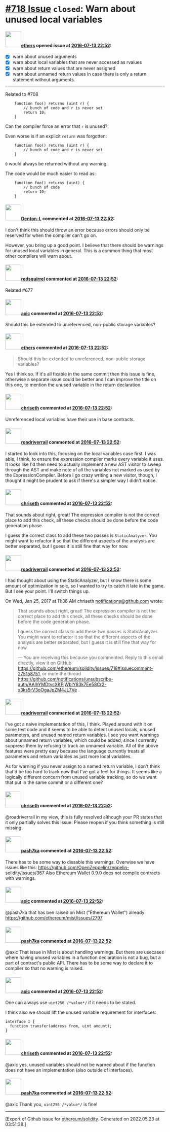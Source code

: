 # [\#718 Issue](https://github.com/ethereum/solidity/issues/718) `closed`: Warn about unused local variables

#### <img src="https://avatars.githubusercontent.com/u/6937903?u=058e26d648a749b9d89d1a77314d4c7cecd0e51a&v=4" width="50">[ethers](https://github.com/ethers) opened issue at [2016-07-13 22:52](https://github.com/ethereum/solidity/issues/718):

 - [x] warn about unused arguments
 - [x] warn about local variables that are never accessed as rvalues
 - [x] warn about return values that are never assigned
 - [x] warn about unnamed return values in case there is only a return statement without arguments.

---

Related to #708 

```
    function foo() returns (uint r) {
        // bunch of code and r is never set
        return 10;
    }
```

Can the compiler force an error that `r` is unused?

Even worse is if an explicit `return` was forgotten:
```
    function foo() returns (uint r) {
        // bunch of code and r is never set
    }
```
`0` would always be returned without any warning.

The code would be much easier to read as:

```
    function foo() returns (uint) {
        // bunch of code
        return 10;
    }
```


#### <img src="https://avatars.githubusercontent.com/u/9620836?u=6a792ee80e79b87f64f6aa16bd323e5a7a7bad97&v=4" width="50">[Denton-L](https://github.com/Denton-L) commented at [2016-07-13 22:52](https://github.com/ethereum/solidity/issues/718#issuecomment-233051961):

I don't think this should throw an error because errors should only be reserved for when the  compiler can't go on.

However, you bring up a good point. I believe that there should be warnings for unused local variables in general. This is a common thing that most other compilers will warn about.

#### <img src="https://avatars.githubusercontent.com/u/2512?v=4" width="50">[redsquirrel](https://github.com/redsquirrel) commented at [2016-07-13 22:52](https://github.com/ethereum/solidity/issues/718#issuecomment-233053046):

Related #677

#### <img src="https://avatars.githubusercontent.com/u/20340?v=4" width="50">[axic](https://github.com/axic) commented at [2016-07-13 22:52](https://github.com/ethereum/solidity/issues/718#issuecomment-260461335):

Should this be extended to unreferenced, non-public storage variables?

#### <img src="https://avatars.githubusercontent.com/u/6937903?u=058e26d648a749b9d89d1a77314d4c7cecd0e51a&v=4" width="50">[ethers](https://github.com/ethers) commented at [2016-07-13 22:52](https://github.com/ethereum/solidity/issues/718#issuecomment-260534888):

> Should this be extended to unreferenced, non-public storage variables?

Yes I think so.  If it's all fixable in the same commit then this issue is fine, otherwise a separate issue could be better and I can improve the title on this one, to mention the unused variable in the return declaration.

#### <img src="https://avatars.githubusercontent.com/u/9073706?v=4" width="50">[chriseth](https://github.com/chriseth) commented at [2016-07-13 22:52](https://github.com/ethereum/solidity/issues/718#issuecomment-260576331):

Unreferenced local variables have their use in base contracts.

#### <img src="https://avatars.githubusercontent.com/u/614752?u=4c77f6927a321440a9a2807451e7ebf9fb3fd229&v=4" width="50">[roadriverrail](https://github.com/roadriverrail) commented at [2016-07-13 22:52](https://github.com/ethereum/solidity/issues/718#issuecomment-275135987):

I started to look into this, focusing on the local variables case first.  I was able, I think, to ensure the expression compiler marks every variable it uses.  It looks like I'd then need to actually implement a new AST visitor to sweep through the AST and make note of all the variables not marked as used by the ExpressionCompiler.  Before I go crazy writing a new visitor, though, I thought it might be prudent to ask if there's a simpler way I didn't notice.

#### <img src="https://avatars.githubusercontent.com/u/9073706?v=4" width="50">[chriseth](https://github.com/chriseth) commented at [2016-07-13 22:52](https://github.com/ethereum/solidity/issues/718#issuecomment-275158751):

That sounds about right, great!
The expression compiler is not the correct place to add this check, all these checks should be done before the code generation phase.

I guess the correct class to add these two passes is `StaticAnalyzer`. You might want to refactor it so that the different aspects of the analysis are better separated, but I guess it is still fine that way for now.

#### <img src="https://avatars.githubusercontent.com/u/614752?u=4c77f6927a321440a9a2807451e7ebf9fb3fd229&v=4" width="50">[roadriverrail](https://github.com/roadriverrail) commented at [2016-07-13 22:52](https://github.com/ethereum/solidity/issues/718#issuecomment-275162046):

I had thought about using the StaticAnalyzer, but I know there is some
amount of optimization in solc, so I wanted to try to catch it late in the
game.  But I see your point.  I'll switch things up.

On Wed, Jan 25, 2017 at 11:36 AM chriseth <notifications@github.com> wrote:

> That sounds about right, great!
> The expression compiler is not the correct place to add this check, all
> these checks should be done before the code generation phase.
>
> I guess the correct class to add these two passes is StaticAnalyzer. You
> might want to refactor it so that the different aspects of the analysis are
> better separated, but I guess it is still fine that way for now.
>
> —
> You are receiving this because you commented.
> Reply to this email directly, view it on GitHub
> <https://github.com/ethereum/solidity/issues/718#issuecomment-275158751>,
> or mute the thread
> <https://github.com/notifications/unsubscribe-auth/AAlhYMDtycXKPjWbIY83k7Ee58Cr2-x3ks5rV3oOgaJpZM4JL7Ve>
> .
>

#### <img src="https://avatars.githubusercontent.com/u/614752?u=4c77f6927a321440a9a2807451e7ebf9fb3fd229&v=4" width="50">[roadriverrail](https://github.com/roadriverrail) commented at [2016-07-13 22:52](https://github.com/ethereum/solidity/issues/718#issuecomment-294166208):

I've got a naive implementation of this, I think.  Played around with it on some test code and it seems to be able to detect unused locals, unused parameters, and unused named return variables.  I see you want warnings about unnamed return variables, which could be added, since I currently suppress them by refusing to track an unnamed variable.  All of the above features were pretty easy because the language currently treats all parameters and return variables as just more local variables.

As for warning if you never assign to a named return variable, I don't think that'd be too hard to track now that I've got a feel for things.  It seems like a logically different concern from unused variable tracking, so do we want that put in the same commit or a different one?

#### <img src="https://avatars.githubusercontent.com/u/9073706?v=4" width="50">[chriseth](https://github.com/chriseth) commented at [2016-07-13 22:52](https://github.com/ethereum/solidity/issues/718#issuecomment-298903028):

@roadriverrail in my view, this is fully resolved although your PR states that it only partially solves this issue. Please reopen if you think something is still missing.

#### <img src="https://avatars.githubusercontent.com/u/2335215?v=4" width="50">[pash7ka](https://github.com/pash7ka) commented at [2016-07-13 22:52](https://github.com/ethereum/solidity/issues/718#issuecomment-325307476):

There has to be some way to dissable this warnings. Overwise we have issues like this: https://github.com/OpenZeppelin/zeppelin-solidity/issues/367
Also Ethereum Wallet 0.9.0 does not compile contracts with warnings.

#### <img src="https://avatars.githubusercontent.com/u/20340?v=4" width="50">[axic](https://github.com/axic) commented at [2016-07-13 22:52](https://github.com/ethereum/solidity/issues/718#issuecomment-325307860):

@pash7ka that has ben raised on Mist ("Ethereum Wallet") already: https://github.com/ethereum/mist/issues/2797

#### <img src="https://avatars.githubusercontent.com/u/2335215?v=4" width="50">[pash7ka](https://github.com/pash7ka) commented at [2016-07-13 22:52](https://github.com/ethereum/solidity/issues/718#issuecomment-325310382):

@axic That issue in Mist is about handling warnings. But there are usecases where having unused variables in a function declaration is not a bug, but a part of contract's public API.
There has to be some way to declare it to compiler so that no warning is raised.

#### <img src="https://avatars.githubusercontent.com/u/20340?v=4" width="50">[axic](https://github.com/axic) commented at [2016-07-13 22:52](https://github.com/ethereum/solidity/issues/718#issuecomment-325310786):

One can always use `uint256 /*value*/` if it needs to be stated.

I think also we should lift the unused variable requirement for interfaces:
```
interface I {
  function transfer(address from, uint amount);
}
```

#### <img src="https://avatars.githubusercontent.com/u/9073706?v=4" width="50">[chriseth](https://github.com/chriseth) commented at [2016-07-13 22:52](https://github.com/ethereum/solidity/issues/718#issuecomment-325311343):

@axic yes, unused variables should not be warned about if the function does not have an implementation (also outside of interfaces).

#### <img src="https://avatars.githubusercontent.com/u/2335215?v=4" width="50">[pash7ka](https://github.com/pash7ka) commented at [2016-07-13 22:52](https://github.com/ethereum/solidity/issues/718#issuecomment-325311613):

@axic Thank you, `uint256 /*value*/` is fine!


-------------------------------------------------------------------------------



[Export of Github issue for [ethereum/solidity](https://github.com/ethereum/solidity). Generated on 2022.05.23 at 03:51:38.]
